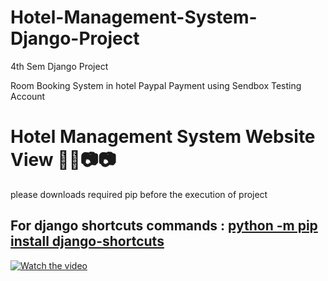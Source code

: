 # Hotel-Management-System-Django-Project
4th Sem Django Project 



Room Booking System in hotel 
Paypal Payment using Sendbox Testing Account 


# Hotel Management System Website View 🎥🎥📷📷
please downloads required pip before the execution of project 

For django shortcuts commands : [python -m pip install django-shortcuts](https://pypi.org/project/django-shortcuts/)
---
[![Watch the video](https://user-images.githubusercontent.com/105594748/230765853-83591a39-4bd4-4c1b-8303-f1b37b9db30c.png)](https://github.com/Sandip-Kanzariya/Hotel-Management-System-Django-Project/issues/1#issue-1659812432)



